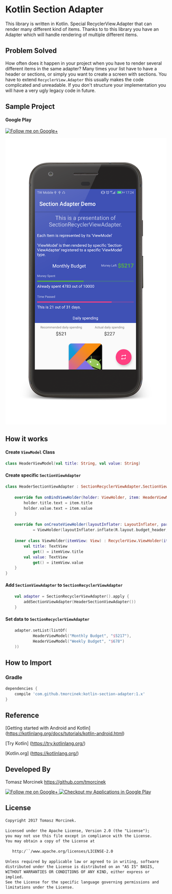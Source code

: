 # Kotlin Section Adapter

This library is written in Kotlin.
Special RecyclerView.Adapter that can render many different kind of items.
Thanks to to this library you have an Adapter which will handle rendering of multiple different items.

## Problem Solved

How often does it happen in your project when you have to render several different items in the same adapter?
Many times your list have to have a header or sections, or simply you want to create a screen with sections. 
You have to extend `RecyclerView.Adapter` this usually makes the code complicated and unreadable. If you don't structure your implementation you will have a very ugly legacy code in future.


## Sample Project

#### Google Play

<a href="https://play.google.com/store/apps/details?id=com.morcinek.kotlin.adapter">
  <img width="200px" alt="Follow me on Google+"
       src="http://www.morcinek.co.uk/wp-content/uploads/2014/11/Android-app-on-google-play.svg" />
</a>


![Alt text](raw/screenshot-budget-adapter.png?raw=true "Section Adapter")

## How it works

#### Create `ViewModel` Class
```kotlin
class HeaderViewModel(val title: String, val value: String)
```


#### Create specific `SectionViewAdapter`
```kotlin
class HeaderSectionViewAdapter : SectionRecyclerViewAdapter.SectionViewAdapter<HeaderViewModel, HeaderSectionViewAdapter.ViewHolder> {

    override fun onBindViewHolder(holder: ViewHolder, item: HeaderViewModel, position: Int) {
        holder.title.text = item.title
        holder.value.text = item.value
    }

    override fun onCreateViewHolder(layoutInflater: LayoutInflater, parent: ViewGroup, viewType: Int)
            = ViewHolder(layoutInflater.inflate(R.layout.budget_header, parent, false))

    inner class ViewHolder(itemView: View) : RecyclerView.ViewHolder(itemView) {
        val title: TextView
            get() = itemView.title
        val value: TextView
            get() = itemView.value
    }
}
```

#### Add `SectionViewAdapter` to `SectionRecyclerViewAdapter`
```kotlin
    val adapter = SectionRecyclerViewAdapter().apply {
        addSectionViewAdapter(HeaderSectionViewAdapter())
    }
```

#### Set data to `SectionRecyclerViewAdapter`
```kotlin
    adapter.setList(listOf(
            HeaderViewModel("Monthly Budget", "$5217"),
            HeaderViewModel("Weekly Budget", "$678")
    ))
```

## How to Import 
### Gradle
```groovy
dependencies {
    compile 'com.github.tmorcinek:kotlin-section-adapter:1.x'
}
```


## Reference

[Getting started with Android and Kotlin] (https://kotlinlang.org/docs/tutorials/kotlin-android.html)

[Try Kotlin] (https://try.kotlinlang.org/)

[Kotlin.org] (https://kotlinlang.org/)


## Developed By

Tomasz Morcinek https://github.com/tmorcinek

<a href="https://plus.google.com/+TomaszMorcinek">
  <img alt="Follow me on Google+"
       src="https://github.com/tmorcinek/kotlin-section-adapter/tree/master/raw/google-plus-logo.png" />
</a>
<a href="https://play.google.com/store/apps/developer?id=Tomasz+Morcinek">
  <img alt="Checkout my Applications in Google Play"
       src="https://github.com/tmorcinek/kotlin-section-adapter/tree/master/raw/google-play-logo.png" />
</a>


## License

    Copyright 2017 Tomasz Morcinek.

    Licensed under the Apache License, Version 2.0 (the "License");
    you may not use this file except in compliance with the License.
    You may obtain a copy of the License at

       http:/``/www.apache.org/licenses/LICENSE-2.0

    Unless required by applicable law or agreed to in writing, software
    distributed under the License is distributed on an "AS IS" BASIS,
    WITHOUT WARRANTIES OR CONDITIONS OF ANY KIND, either express or implied.
    See the License for the specific language governing permissions and
    limitations under the License.

